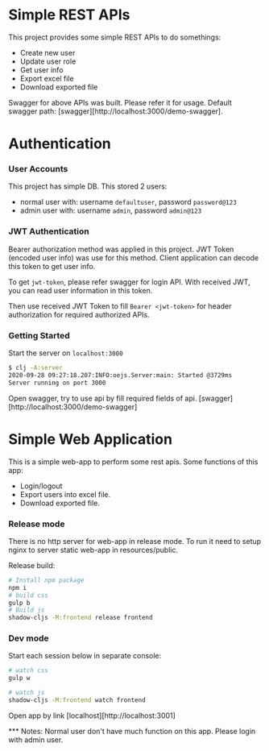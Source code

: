 # Simple REST APIs
This project provides some simple REST APIs to do somethings:
* Create new user
* Update user role
* Get user info
* Export excel file
* Download exported file

Swagger for above APIs was built.
Please refer it for usage.
Default swagger path: [swagger][http://localhost:3000/demo-swagger].

# Authentication
### User Accounts
This project has simple DB. This stored 2 users:
* normal user with: username `defaultuser`, password `password@123` 
* admin user with:   username `admin`, password `admin@123`
### JWT Authentication
Bearer authorization method was applied in this project.
JWT Token (encoded user info) was use for this method.
Client application can decode this token to get user info.

To get `jwt-token`, please refer swagger for login API. With received JWT, you can read user information in this token.

Then use received JWT Token to fill `Bearer <jwt-token>` for header authorization for required authorized APIs.

### Getting Started
Start the server on `localhost:3000`
```bash
$ clj -A:server
2020-09-28 09:27:18.207:INFO:oejs.Server:main: Started @3729ms
Server running on port 3000
```
Open swagger, try to use api by fill required fields of api.
[swagger][http://localhost:3000/demo-swagger]

# Simple Web Application
This is a simple web-app to perform some rest apis. Some functions of this app:
* Login/logout
* Export users into excel file.
* Download exported file.

### Release mode
There is no http server for web-app in release mode.
To run it need to setup nginx to server static web-app in resources/public.

Release build:
```bash
# Install npm package
npm i
# build css
gulp b
# Build js
shadow-cljs -M:frontend release frontend
```
### Dev mode
Start each session below in separate console:
```bash 
# watch css
gulp w
```
```bash 
# watch js
shadow-cljs -M:frontend watch frontend
```
Open app by link [localhost][http://localhost:3001]

*** Notes: Normal user don't have much function on this app. Please login with admin user.
